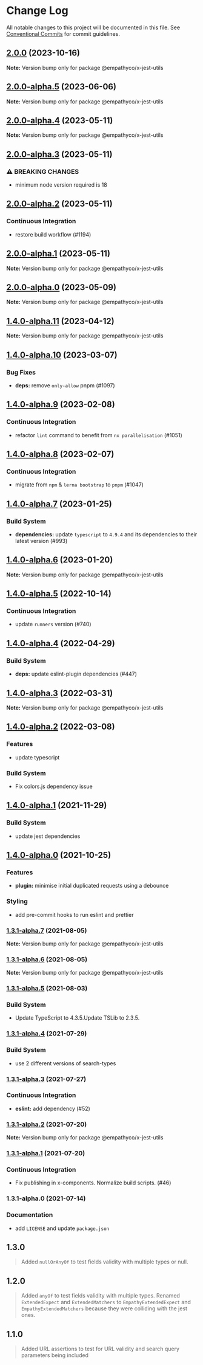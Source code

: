 # Change Log

All notable changes to this project will be documented in this file. See
[Conventional Commits](https://conventionalcommits.org) for commit guidelines.

## [2.0.0](https://github.com/empathyco/x/compare/@empathyco/x-jest-utils@2.0.0-alpha.5...@empathyco/x-jest-utils@2.0.0) (2023-10-16)

**Note:** Version bump only for package @empathyco/x-jest-utils

## [2.0.0-alpha.5](https://github.com/empathyco/x/compare/@empathyco/x-jest-utils@2.0.0-alpha.4...@empathyco/x-jest-utils@2.0.0-alpha.5) (2023-06-06)

**Note:** Version bump only for package @empathyco/x-jest-utils

## [2.0.0-alpha.4](https://github.com/empathyco/x/compare/@empathyco/x-jest-utils@2.0.0-alpha.3...@empathyco/x-jest-utils@2.0.0-alpha.4) (2023-05-11)

**Note:** Version bump only for package @empathyco/x-jest-utils

## [2.0.0-alpha.3](https://github.com/empathyco/x/compare/@empathyco/x-jest-utils@2.0.0-alpha.0...@empathyco/x-jest-utils@2.0.0-alpha.3) (2023-05-11)

### ⚠ BREAKING CHANGES

- minimum node version required is 18

## [2.0.0-alpha.2](https://github.com/empathyco/x/compare/@empathyco/x-jest-utils@2.0.0-alpha.0...@empathyco/x-jest-utils@2.0.0-alpha.2) (2023-05-11)

### Continuous Integration

- restore build workflow (#1194)

## [2.0.0-alpha.1](https://github.com/empathyco/x/compare/@empathyco/x-jest-utils@2.0.0-alpha.1...@empathyco/x-jest-utils@2.0.0-alpha.1) (2023-05-11)

**Note:** Version bump only for package @empathyco/x-jest-utils

## [2.0.0-alpha.0](https://github.com/empathyco/x/compare/@empathyco/x-jest-utils@2.0.0-alpha.0...@empathyco/x-jest-utils@2.0.0-alpha.0) (2023-05-09)

**Note:** Version bump only for package @empathyco/x-jest-utils

## [1.4.0-alpha.11](https://github.com/empathyco/x/compare/@empathyco/x-jest-utils@1.4.0-alpha.10...@empathyco/x-jest-utils@1.4.0-alpha.11) (2023-04-12)

**Note:** Version bump only for package @empathyco/x-jest-utils

## [1.4.0-alpha.10](https://github.com/empathyco/x/compare/@empathyco/x-jest-utils@1.4.0-alpha.9...@empathyco/x-jest-utils@1.4.0-alpha.10) (2023-03-07)

### Bug Fixes

- **deps:** remove `only-allow` pnpm (#1097)

## [1.4.0-alpha.9](https://github.com/empathyco/x/compare/@empathyco/x-jest-utils@1.4.0-alpha.8...@empathyco/x-jest-utils@1.4.0-alpha.9) (2023-02-08)

### Continuous Integration

- refactor `lint` command to benefit from `nx parallelisation` (#1051)

## [1.4.0-alpha.8](https://github.com/empathyco/x/compare/@empathyco/x-jest-utils@1.4.0-alpha.7...@empathyco/x-jest-utils@1.4.0-alpha.8) (2023-02-07)

### Continuous Integration

- migrate from `npm` & `lerna bootstrap` to `pnpm` (#1047)

## [1.4.0-alpha.7](https://github.com/empathyco/x/compare/@empathyco/x-jest-utils@1.4.0-alpha.6...@empathyco/x-jest-utils@1.4.0-alpha.7) (2023-01-25)

### Build System

- **dependencies:** update `typescript` to `4.9.4` and its dependencies to their latest version
  (#993)

## [1.4.0-alpha.6](https://github.com/empathyco/x/compare/@empathyco/x-jest-utils@1.4.0-alpha.5...@empathyco/x-jest-utils@1.4.0-alpha.6) (2023-01-20)

**Note:** Version bump only for package @empathyco/x-jest-utils

## [1.4.0-alpha.5](https://github.com/empathyco/x/compare/@empathyco/x-jest-utils@1.4.0-alpha.4...@empathyco/x-jest-utils@1.4.0-alpha.5) (2022-10-14)

### Continuous Integration

- update `runners` version (#740)

## [1.4.0-alpha.4](https://github.com/empathyco/x/compare/@empathyco/x-jest-utils@1.4.0-alpha.3...@empathyco/x-jest-utils@1.4.0-alpha.4) (2022-04-29)

### Build System

- **deps:** update eslint-plugin dependencies (#447)

## [1.4.0-alpha.3](https://github.com/empathyco/x/compare/@empathyco/x-jest-utils@1.4.0-alpha.2...@empathyco/x-jest-utils@1.4.0-alpha.3) (2022-03-31)

**Note:** Version bump only for package @empathyco/x-jest-utils

## [1.4.0-alpha.2](https://github.com/empathyco/x/compare/@empathyco/x-jest-utils@1.4.0-alpha.1...@empathyco/x-jest-utils@1.4.0-alpha.2) (2022-03-08)

### Features

- update typescript

### Build System

- Fix colors.js dependency issue

## [1.4.0-alpha.1](https://github.com/empathyco/x/compare/@empathyco/x-jest-utils@1.4.0-alpha.0...@empathyco/x-jest-utils@1.4.0-alpha.1) (2021-11-29)

### Build System

- update jest dependencies

## [1.4.0-alpha.0](https://github.com/empathyco/x/compare/@empathyco/x-jest-utils@1.3.1-alpha.7...@empathyco/x-jest-utils@1.4.0-alpha.0) (2021-10-25)

### Features

- **plugin:** minimise initial duplicated requests using a debounce

### Styling

- add pre-commit hooks to run eslint and prettier

### [1.3.1-alpha.7](https://github.com/empathyco/x/compare/@empathyco/x-jest-utils@1.3.1-alpha.6...@empathyco/x-jest-utils@1.3.1-alpha.7) (2021-08-05)

**Note:** Version bump only for package @empathyco/x-jest-utils

### [1.3.1-alpha.6](https://github.com/empathyco/x/compare/@empathyco/x-jest-utils@1.3.1-alpha.5...@empathyco/x-jest-utils@1.3.1-alpha.6) (2021-08-05)

**Note:** Version bump only for package @empathyco/x-jest-utils

### [1.3.1-alpha.5](https://github.com/empathyco/x/compare/@empathyco/x-jest-utils@1.3.1-alpha.4...@empathyco/x-jest-utils@1.3.1-alpha.5) (2021-08-03)

### Build System

- Update TypeScript to 4.3.5.Update TSLib to 2.3.5.

### [1.3.1-alpha.4](https://github.com/empathyco/x/compare/@empathyco/x-jest-utils@1.3.1-alpha.3...@empathyco/x-jest-utils@1.3.1-alpha.4) (2021-07-29)

### Build System

- use 2 different versions of search-types

### [1.3.1-alpha.3](https://github.com/empathyco/x/compare/@empathyco/x-jest-utils@1.3.1-alpha.1...@empathyco/x-jest-utils@1.3.1-alpha.3) (2021-07-27)

### Continuous Integration

- **eslint:** add dependency (#52)

### [1.3.1-alpha.2](https://github.com/empathyco/x/compare/@empathyco/x-jest-utils@1.3.1-alpha.1...@empathyco/x-jest-utils@1.3.1-alpha.2) (2021-07-20)

**Note:** Version bump only for package @empathyco/x-jest-utils

### [1.3.1-alpha.1](https://github.com/empathyco/x/compare/@empathyco/x-jest-utils@1.3.1-alpha.0...@empathyco/x-jest-utils@1.3.1-alpha.1) (2021-07-20)

### Continuous Integration

- Fix publishing in x-components. Normalize build scripts. (#46)

### 1.3.1-alpha.0 (2021-07-14)

### Documentation

- add `LICENSE` and update `package.json`

## 1.3.0

> Added `nullOrAnyOf` to test fields validity with multiple types or null.

## 1.2.0

> Added `anyOf` to test fields validity with multiple types. Renamed `ExtendedExpect` and
> `ExtendedMatchers` to `EmpathyExtendedExpect` and `EmpathyExtendedMatchers` because they were
> colliding with the jest ones.

## 1.1.0

> Added URL assertions to test for URL validity and search query parameters being included
